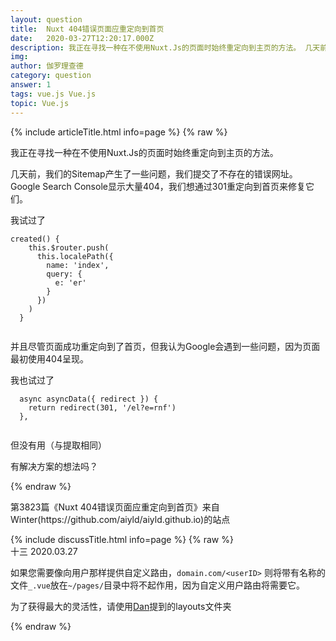 ```yaml
---
layout: question
title:  Nuxt 404错误页面应重定向到首页
date:   2020-03-27T12:20:17.000Z
description: 我正在寻找一种在不使用Nuxt.Js的页面时始终重定向到主页的方法。 几天前，我们的Sitemap产生了一些问题，我们提交了不存在的错误网址。Goog...
img: 
author: 伽罗理查德
category: question
answer: 1
tags: vue.js Vue.js
topic: Vue.js
---
```

<div class="article-root">
  <div class="article">
    {% include articleTitle.html info=page %}
    {% raw %}
    <div class="article-content"><p><font style="vertical-align: inherit;"><font style="vertical-align: inherit;">我正在寻找一种在不使用Nuxt.Js的页面时始终重定向到主页的方法。 </font></font></p>

<p><font style="vertical-align: inherit;"><font style="vertical-align: inherit;">几天前，我们的Sitemap产生了一些问题，我们提交了不存在的错误网址。</font><font style="vertical-align: inherit;">Google Search Console显示大量404，我们想通过301重定向到首页来修复它们。</font></font></p>

<p><font style="vertical-align: inherit;"><font style="vertical-align: inherit;">我试过了 </font></font></p>

<pre><code>created() {<font></font>
    this.$router.push(<font></font>
      this.localePath({<font></font>
        name: 'index',<font></font>
        query: {<font></font>
          e: 'er'<font></font>
        }<font></font>
      })<font></font>
    )<font></font>
  }<font></font>
<font></font>
</code></pre>

<p><font style="vertical-align: inherit;"><font style="vertical-align: inherit;">并且尽管页面成功重定向到了首页，但我认为Google会遇到一些问题，因为页面最初使用404呈现。</font></font></p>

<p><font style="vertical-align: inherit;"><font style="vertical-align: inherit;">我也试过了 </font></font></p>

<pre><code>  async asyncData({ redirect }) {<font></font>
    return redirect(301, '/el?e=rnf')<font></font>
  },<font></font>
<font></font>
</code></pre>

<p><font style="vertical-align: inherit;"><font style="vertical-align: inherit;">但没有用（与提取相同）</font></font></p>

<p><font style="vertical-align: inherit;"><font style="vertical-align: inherit;">有解决方案的想法吗？</font></font></p></div>
    {% endraw %}
  </div>
  <p class="winter_mark">第3823篇《Nuxt 404错误页面应重定向到首页》来自Winter(https://github.com/aiyld/aiyld.github.io)的站点</p>
  <div class="discuss-wrapper">
    {% include discussTitle.html info=page %}
    {% raw %}
    <div class="discuss-item">
        <div class="discuss-parent">
          <div class="discuss-meta">
            <span class="discuss-user">十三</span>
            <span class="discuss-time">2020.03.27</span>
          </div>
          <div class="discuss-comment"><p><font style="vertical-align: inherit;"><font style="vertical-align: inherit;">如果您需要像向用户那样提供自定义路由，</font></font><code>domain.com/&lt;userID&gt;</code><font style="vertical-align: inherit;"><font style="vertical-align: inherit;">
则将带有名称的文件</font></font><code>_.vue</code><font style="vertical-align: inherit;"><font style="vertical-align: inherit;">放在</font></font><code>~/pages/</code><font style="vertical-align: inherit;"><font style="vertical-align: inherit;">目录中将不起作用，因为自定义用户路由将需要它。</font></font></p>

<p><font style="vertical-align: inherit;"><font style="vertical-align: inherit;">为了获得最大的灵活性，请使用</font><a href="https://stackoverflow.com/users/9149868/dan"><font style="vertical-align: inherit;">Dan</font></a><font style="vertical-align: inherit;">提到的layouts文件夹</font></font><a href="https://stackoverflow.com/users/9149868/dan"><font style="vertical-align: inherit;"></font></a></p></div>
        </div></div>
    {% endraw %}
  </div>
<div>

